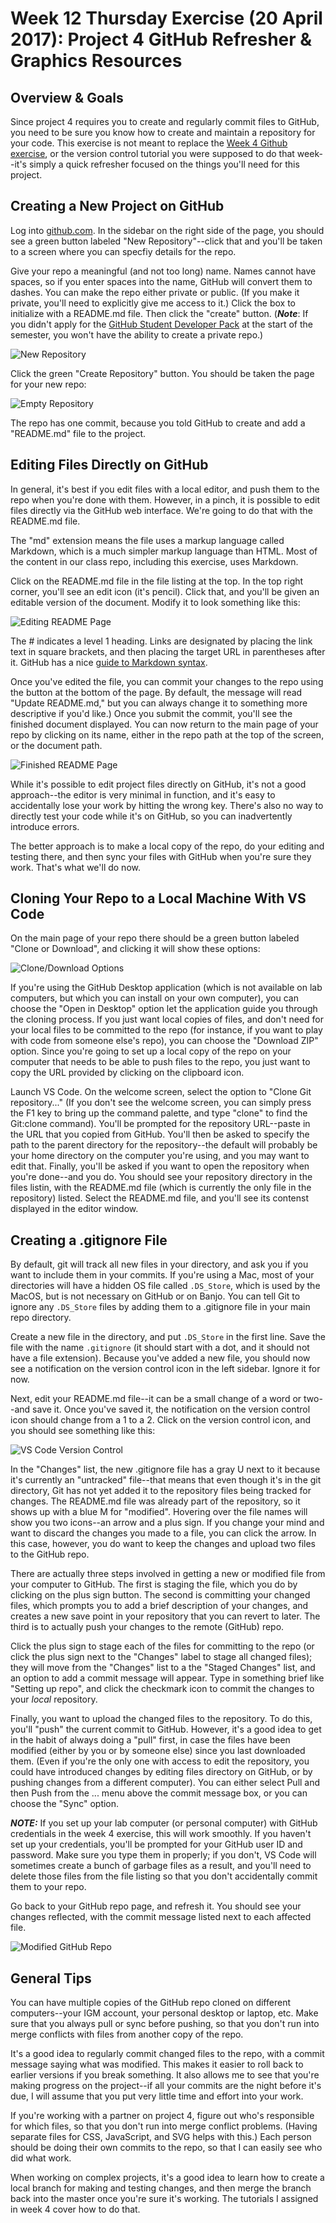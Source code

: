 # Week 12 Thursday Exercise (20 April 2017): Project 4 GitHub Refresher & Graphics Resources

## Overview & Goals
Since project 4 requires you to create and regularly commit files to GitHub, you need to be sure you know how to create and maintain a repository for your code. This exercise is not meant to replace the [Week 4 Github exercise](../week4/Git-In-Class-Exercise.pdf), or the version control tutorial you were supposed to do that week--it's simply a quick refresher focused on the things you'll need for this project.

## Creating a New Project on GitHub
Log into [github.com](http://github.com). In the sidebar on the right side of the page, you should see a green button labeled "New Repository"--click that and you'll be taken to a screen where you can specfiy details for the repo. 

Give your repo a meaningful (and not too long) name. Names cannot have spaces, so if you enter spaces into the name, GitHub will convert them to dashes. You can make the repo either private or public. (If you make it private, you'll need to explicitly give me access to it.) Click the box to initialize with a README.md file. Then click the "create" button. (***Note***: If you didn't apply for the [GitHub Student Developer Pack](https://education.github.com/pack) at the start of the semester, you won't have the ability to create a private repo.)

![New Repository](newrepo-project4.png)

Click the green "Create Repository" button. You should be taken the page for your new repo:

![Empty Repository](emptyrepo.png)

The repo has one commit, because you told GitHub to create and add a "README.md" file to the project. 

## Editing Files Directly on GitHub
In general, it's best if you edit files with a local editor, and push them to the repo when you're done with them. However, in a pinch, it is possible to edit files directly via the GitHub web interface. We're going to do that with the README.md file. 

The "md" extension means the file uses a markup language called Markdown, which is a much simpler markup language than HTML. Most of the content in our class repo, including this exercise, uses Markdown. 

Click on the README.md file in the file listing at the top. In the top right corner, you'll see an edit icon (it's pencil). Click that, and you'll be given an editable version of the document. Modify it to look something like this:

![Editing README Page](readme-edited.png)

The # indicates a level 1 heading. Links are designated by placing the link text in square brackets, and then placing the target URL in parentheses after it. GitHub has a nice [guide to Markdown syntax](https://guides.github.com/features/mastering-markdown/). 

Once you've edited the file, you can commit your changes to the repo using the button at the bottom of the page. By default, the message will read "Update README.md," but you can always change it to something more descriptive if you'd like.) Once you submit the commit, you'll see the finished document displayed. You can now return to the main page of your repo by clicking on its name, either in the repo path at the top of the screen, or the document path. 

![Finished README Page](readme-finished.png)

While it's possible to edit project files directly on GitHub, it's not a good approach--the editor is very minimal in function, and it's easy to accidentally lose your work by hitting the wrong key. There's also no way to directly test your code while it's on GitHub, so you can inadvertently introduce errors. 

The better approach is to make a local copy of the repo, do your editing and testing there, and then sync your files with GitHub when you're sure they work. That's what we'll do now. 

## Cloning Your Repo to a Local Machine With VS Code
On the main page of your repo there should be a green button labeled "Clone or Download", and clicking it will show these options:

![Clone/Download Options](clonebutton.png)

If you're using the GitHub Desktop application (which is not available on lab computers, but which you can install on your own computer), you can choose the "Open in Desktop" option let the application guide you through the cloning process. If you just want local copies of files, and don't need for your local files to be committed to the repo (for instance, if you want to play with code from someone else's repo), you can choose the "Download ZIP" option. Since you're going to set up a local copy of the repo on your computer that needs to be able to push files to the repo, you just want to copy the URL provided by clicking on the clipboard icon. 

Launch VS Code. On the welcome screen, select the option to "Clone Git repository..." (If you don't see the welcome screen, you can simply press the F1 key to bring up the command palette, and type "clone" to find the Git:clone command). You'll be prompted for the repository URL--paste in the URL that you copied from GitHub. You'll then be asked to specify the path to the parent directory for the repository--the default will probably be your home directory on the computer you're using, and you may want to edit that. Finally, you'll be asked if you want to open the repository when you're done--and you do. You should see your repository directory in the files listin, with the README.md file (which is currently the only file in the repository) listed. Select the README.md file, and you'll see its contenst displayed in the editor window. 

## Creating a .gitignore File
By default, git will track all new files in your directory, and ask you if you want to include them in your commits. If you're using a Mac, most of your directories will have a hidden OS file called `.DS_Store`, which is used by the MacOS, but is not necessary on GitHub or on Banjo. You can tell Git to ignore any `.DS_Store` files by adding them to a .gitignore file in your main repo directory. 

Create a new file in the directory, and put `.DS_Store` in the first line. Save the file with the name `.gitignore` (it should start with a dot, and it should not have a file extension). Because you've added a new file, you should now see a notification on the version control icon in the left sidebar. Ignore it for now. 

Next, edit your README.md file--it can be a small change of a word or two--and save it. Once you've saved it, the notification on the version control icon should change from a 1 to a 2. Click on the version control icon, and you should see something like this:

![VS Code Version Control](vscode-version.png)

In the "Changes" list, the new .gitignore file has a gray U next to it because it's currently an "untracked" file--that means that even though it's in the git directory, Git has not yet added it to the repository files being tracked for changes. The README.md file was already part of the repository, so it shows up  with a blue M for "modified". Hovering over the file names will show you two icons--an arrow and a plus sign. If you change your mind and want to discard the changes you made to a file, you can click the arrow. In this case, however, you do want to keep the changes and upload two files to the GitHub repo. 

There are actually three steps involved in getting a new or modified file from your computer to GitHub. The first is staging the file, which you do by clicking on the plus sign button. The second is committing your changed files, which prompts you to add a brief description of your changes, and creates a new save point in your repository that you can revert to later. The third is to actually push your changes to the remote (GitHub) repo. 

Click the plus sign to stage each of the files for committing to the repo (or click the plus sign next to the "Changes" label to stage all changed files); they will move from the "Changes" list to a the "Staged Changes" list, and an option to add a commit message will appear. Type in something brief like "Setting up repo", and click the checkmark icon to commit the changes to your *local* repository.  

Finally, you want to upload the changed files to the repository. To do this, you'll "push" the current commit to GitHub. However, it's a good idea to get in the habit of always doing a "pull" first, in case the files have been modified (either by you or by someone else) since you last downloaded them. (Even if you're the only one with access to edit the repository, you could have introduced changes by editing files directory on GitHub, or by pushing changes from a different computer). You can either select Pull and then Push from the ... menu above the commit message box, or you can choose the "Sync" option. 

***NOTE:*** If you set up your lab computer (or personal computer) with GitHub credentials in the week 4 exercise, this will work smoothly. If you haven't set up your credentials, you'll be prompted for your GitHub user ID and password. Make sure you type them in properly; if you don't, VS Code will sometimes create a bunch of garbage files as a result, and you'll need to delete those files from the file listing so that you don't accidentally commit them to your repo.  

Go back to your GitHub repo page, and refresh it. You should see your changes reflected, with the commit message listed next to each affected file.

![Modified GitHub Repo](github-updated.png)

## General Tips

You can have multiple copies of the GitHub repo cloned on different computers--your IGM account, your personal desktop or laptop, etc. Make sure that you always pull or sync before pushing, so that you don't run into merge conflicts with files from another copy of the repo. 

It's a good idea to regularly commit changed files to the repo, with a commit message saying what was modified. This makes it easier to roll back to earlier versions if you break something. It also allows me to see that you're making progress on the project--if all your commits are the night before it's due, I will assume that you put very little time and effort into your work.

If you're working with a partner on project 4, figure out who's responsible for which files, so that you don't run into merge conflict problems. (Having separate files for CSS, JavaScript, and SVG helps with this.) Each person should be doing their own commits to the repo, so that I can easily see who did what work.

When working on complex projects, it's a good idea to learn how to create a local branch for making and testing changes, and then merge the branch back into the master once you're sure it's working. The tutorials I assigned in week 4 cover how to do that. 


